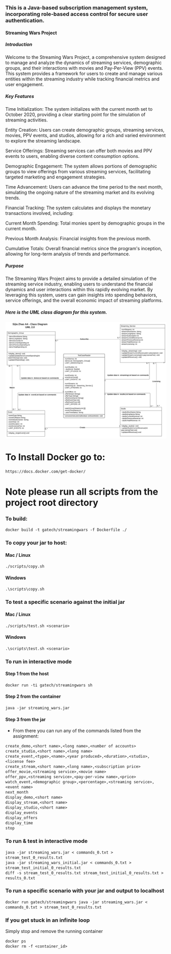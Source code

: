 ### This is a Java-based subscription management system, incorporating role-based access control for secure user authentication. 
#### Streaming Wars Project
##### Introduction
Welcome to the Streaming Wars Project, a comprehensive system designed to manage and analyze the dynamics of streaming services, demographic groups, and their interactions with movies and Pay-Per-View (PPV) events. This system provides a framework for users to create and manage various entities within the streaming industry while tracking financial metrics and user engagement.

##### Key Features
Time Initialization: The system initializes with the current month set to October 2020, providing a clear starting point for the simulation of streaming activities.

Entity Creation: Users can create demographic groups, streaming services, movies, PPV events, and studios, allowing for a rich and varied environment to explore the streaming landscape.

Service Offerings: Streaming services can offer both movies and PPV events to users, enabling diverse content consumption options.

Demographic Engagement: The system allows portions of demographic groups to view offerings from various streaming services, facilitating targeted marketing and engagement strategies.

Time Advancement: Users can advance the time period to the next month, simulating the ongoing nature of the streaming market and its evolving trends.

Financial Tracking: The system calculates and displays the monetary transactions involved, including:

Current Month Spending: Total monies spent by demographic groups in the current month.

Previous Month Analysis: Financial insights from the previous month.

Cumulative Totals: Overall financial metrics since the program's inception, allowing for long-term analysis of trends and performance.
##### Purpose
The Streaming Wars Project aims to provide a detailed simulation of the streaming service industry, enabling users to understand the financial dynamics and user interactions within this rapidly evolving market. By leveraging this system, users can gain insights into spending behaviors, service offerings, and the overall economic impact of streaming platforms.
##### Here is the UML class diagram for this system. 

![pic](https://github.com/scarlett7662/Streaming-service-design/blob/main/class_diagram.jpg)

# To Install Docker go to:
```
https://docs.docker.com/get-docker/
```

# Note please run all scripts from the project root directory

### To build:

```
docker build -t gatech/streamingwars -f Dockerfile ./
```

### To copy your jar to host:
#### Mac / Linux
```
./scripts/copy.sh
```
#### Windows
```
.\scripts\copy.sh
```

### To test a specific scenario against the initial jar
#### Mac / Linux
```
./scripts/test.sh <scenario>
```
#### Windows
```
.\scripts\test.sh <scenario>
```

### To run in interactive mode
#### Step 1 from the host 
```
docker run -ti gatech/streamingwars sh
```
#### Step 2 from the container
```
java -jar streaming_wars.jar
```
#### Step 3 from the jar
* From there you can run any of the commands listed from the assignment:
```
create_demo,<short name>,<long name>,<number of accounts>
create_studio,<short name>,<long name>
create_event,<type>,<name>,<year produced>,<duration>,<studio>,<license fee>
create_stream,<short name>,<long name>,<subscription price>
offer_movie,<streaming service>,<movie name>
offer_ppv,<streaming service>,<pay-per-view name>,<price>
watch_event,<demographic group>,<percentage>,<streaming service>,<event name>
next_month
display_demo,<short name>
display_stream,<short name>
display_studio,<short name>
display_events
display_offers
display_time
stop
```

### To run & test in interactive mode

```
java -jar streaming_wars.jar < commands_0.txt > stream_test_0_results.txt
java -jar streaming_wars_initial.jar < commands_0.txt > stream_test_initial_0_results.txt
diff -s stream_test_0_results.txt stream_test_initial_0_results.txt > results_0.txt
```

### To run a specific scenario with your jar and output to localhost

```
docker run gatech/streamingwars java -jar streaming_wars.jar < commands_0.txt > stream_test_0_results.txt
```

### If you get stuck in an infinite loop
Simply stop and remove the running container
```
docker ps
docker rm -f <container_id>
```
